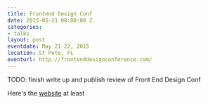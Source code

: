 ```yaml
---
title: Frontend Design Conf
date: 2015-05-21 00:00:00 Z
categories:
- talks
layout: post
eventdate: May 21-22, 2015
location: St Pete, FL
eventurl: http://frontenddesignconference.com/
---
```


TODO: finish write up and publish review of Front End Design Conf

Here's the [website](http://frontenddesignconference.com/2015/) at least
